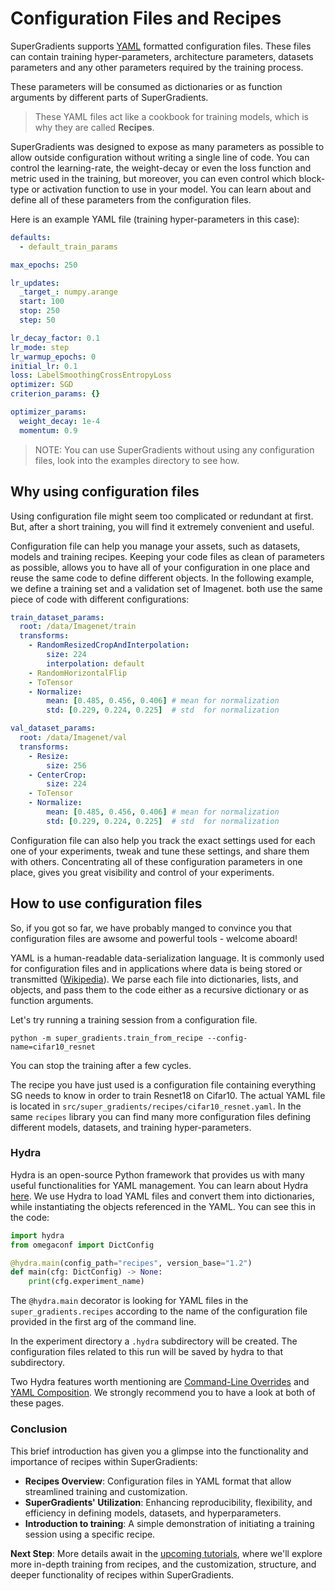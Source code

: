 # Configuration Files and Recipes
SuperGradients supports [YAML](https://en.wikipedia.org/wiki/YAML) formatted configuration files. 
These files can contain training hyper-parameters, architecture parameters, datasets parameters and any 
other parameters required by the training process.

These parameters will be consumed as dictionaries or as function arguments by different parts of SuperGradients.

> These YAML files act like a cookbook for training models, which is why they are called **Recipes**.

SuperGradients was designed to expose as many parameters as possible to allow outside configuration without writing a single line of code.
You can control the learning-rate, the weight-decay or even the loss function and metric used in the training, but moreover, you can even control 
which block-type or activation function to use in your model. You can learn about and define all of these parameters from the configuration files. 

Here is an example YAML file (training hyper-parameters in this case):
```yaml
defaults:
  - default_train_params

max_epochs: 250

lr_updates:
  _target_: numpy.arange
  start: 100
  stop: 250
  step: 50

lr_decay_factor: 0.1
lr_mode: step
lr_warmup_epochs: 0
initial_lr: 0.1
loss: LabelSmoothingCrossEntropyLoss
optimizer: SGD
criterion_params: {}

optimizer_params:
  weight_decay: 1e-4
  momentum: 0.9
```


> NOTE: You can use SuperGradients without using any configuration files, look into the examples directory to see how.

## Why using configuration files
Using configuration file might seem too complicated or redundant at first. But, after a short training, you will find it extremely convenient and useful. 

Configuration file can help you manage your assets, such as datasets, models and training recipes. Keeping your code files as clean of parameters as possible,
allows you to have all of your configuration in one place and reuse the same code to define different objects.
In the following example, we define a training set and a validation set of Imagenet. both use the same piece of code
with different configurations:
```yaml
train_dataset_params:
  root: /data/Imagenet/train
  transforms:
    - RandomResizedCropAndInterpolation:
        size: 224
        interpolation: default
    - RandomHorizontalFlip
    - ToTensor
    - Normalize:
        mean: [0.485, 0.456, 0.406] # mean for normalization
        std: [0.229, 0.224, 0.225]  # std  for normalization

val_dataset_params:
  root: /data/Imagenet/val
  transforms:
    - Resize:
        size: 256
    - CenterCrop:
        size: 224
    - ToTensor
    - Normalize:
        mean: [0.485, 0.456, 0.406] # mean for normalization
        std: [0.229, 0.224, 0.225]  # std  for normalization
```

Configuration file can also help you track the exact settings used for each one of your experiments, tweak and tune these settings, and share them with others.
Concentrating all of these configuration parameters in one place, gives you great visibility and control of your experiments. 

## How to use configuration files
So, if you got so far, we have probably manged to convince you that configuration files are awsome and powerful tools - welcome aboard!

YAML is a human-readable data-serialization language. It is commonly used for configuration files and in applications where data is being 
stored or transmitted ([Wikipedia](https://en.wikipedia.org/wiki/YAML)). 
We parse each file into dictionaries, lists, and objects, and pass them to the code either as a recursive dictionary or as function arguments. 

Let's try running a training session from a configuration file.
 
```shell
python -m super_gradients.train_from_recipe --config-name=cifar10_resnet
```
You can stop the training after a few cycles. 

The recipe you have just used is a configuration file containing everything SG needs to know in order to train
Resnet18 on Cifar10. The actual YAML file is located in `src/super_gradients/recipes/cifar10_resnet.yaml`. 
In the same `recipes` library you can find many more configuration files defining different models, datasets, 
and training hyper-parameters.


### Hydra
Hydra is an open-source Python framework that provides us with many useful functionalities for YAML management. You can learn about Hydra 
[here](https://hydra.cc/docs/intro). We use Hydra to load YAML files and convert them into dictionaries, while 
instantiating the objects referenced in the YAML.
You can see this in the code:

```python
import hydra
from omegaconf import DictConfig

@hydra.main(config_path="recipes", version_base="1.2")
def main(cfg: DictConfig) -> None:
    print(cfg.experiment_name)
```

The `@hydra.main` decorator is looking for YAML files in the `super_gradients.recipes` according to the name of the configuration file provided 
in the first arg of the command line. 

In the experiment directory a `.hydra` subdirectory will be created. The configuration files related to this run will be saved by hydra to that subdirectory.  

Two Hydra features worth mentioning are [Command-Line Overrides](https://hydra.cc/docs/advanced/override_grammar/basic/) 
and [YAML Composition](https://hydra.cc/docs/0.11/tutorial/composition/).
We strongly recommend you to have a look at both of these pages.


### Conclusion
This brief introduction has given you a glimpse into the functionality and importance of recipes within SuperGradients:
- **Recipes Overview**: Configuration files in YAML format that allow streamlined training and customization.
- **SuperGradients' Utilization**: Enhancing reproducibility, flexibility, and efficiency in defining models, datasets, and hyperparameters.
- **Introduction to training**: A simple demonstration of initiating a training session using a specific recipe.

**Next Step**: More details await in the [upcoming tutorials](Recipes_Training.md), where we'll explore more in-depth training from recipes, 
and the customization, structure, and deeper functionality of recipes within SuperGradients. 
